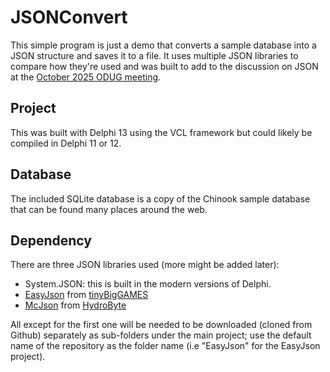 # JSONConvert

This simple program is just a demo that converts a sample database into a JSON structure and saves it to a file. It uses multiple JSON libraries to compare how they're used and was built to add to the discussion on JSON at the [October 2025 ODUG meeting](https://odug.org/events/2025-10/).

## Project

This was built with Delphi 13 using the VCL framework but could likely be compiled in Delphi 11 or 12.

## Database

The included SQLite database is a copy of the Chinook sample database that can be found many places around the web.

## Dependency

There are three JSON libraries used (more might be added later):

- System.JSON: this is built in the modern versions of Delphi. 
- [EasyJson](https://github.com/tinyBigGAMES/EasyJson) from [tinyBigGAMES](https://tinybiggames.com/)
- [McJson](https://github.com/hydrobyte/McJSON) from [HydroByte](https://hydrobyte.com.br/site/)

All except for the first one will be needed to be downloaded (cloned from Github) separately as sub-folders under the main project; use the default name of the repository as the folder name (i.e "EasyJson" for the EasyJson project).
